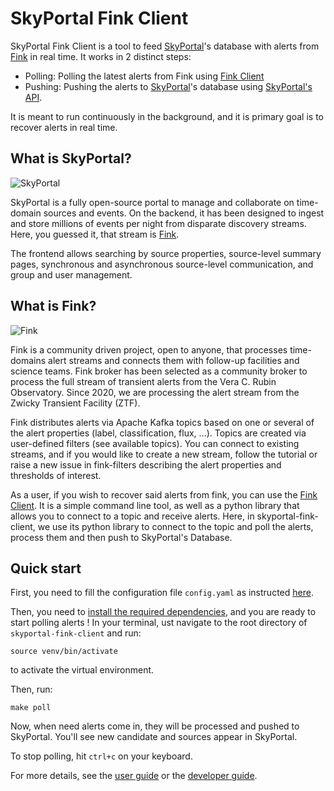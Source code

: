 # SkyPortal Fink Client

SkyPortal Fink Client is a tool to feed [SkyPortal](https://skyportal.io/)'s database with alerts from [Fink](https://fink-broker.org/) in real time.
It works in 2 distinct steps:

- Polling: Polling the latest alerts from Fink using [Fink Client](https://github.com/astrolabsoftware/fink-client)
- Pushing: Pushing the alerts to [SkyPortal](https://skyportal.io/)'s database using [SkyPortal's API](https://skyportal.io/docs/api/alerts/).

It is meant to run continuously in the background, and it is primary goal is to recover alerts in real time.

## What is SkyPortal?

![SkyPortal](https://skyportal.io/docs/_images/skyportal_responsive.png)

SkyPortal is a fully open-source portal to manage and collaborate on time-domain sources and events. On the backend, it has been designed to ingest and store millions of events per night from disparate discovery streams. Here, you guessed it, that stream is [Fink](https://fink-broker.org/).

The frontend allows searching by source properties, source-level summary pages, synchronous and asynchronous source-level communication, and group and user management.

## What is Fink?

![Fink](https://fink-broker.org/images/Fink_PrimaryLogo_WEB.png)

Fink is a community driven project, open to anyone, that processes time-domains alert streams and connects them with follow-up facilities and science teams. Fink broker has been selected as a community broker to process the full stream of transient alerts from the Vera C. Rubin Observatory. Since 2020, we are processing the alert stream from the Zwicky Transient Facility (ZTF).

Fink distributes alerts via Apache Kafka topics based on one or several of the alert properties (label, classification, flux, ...). Topics are created via user-defined filters (see available topics). You can connect to existing streams, and if you would like to create a new stream, follow the tutorial or raise a new issue in fink-filters describing the alert properties and thresholds of interest.

As a user, if you wish to recover said alerts from fink, you can use the [Fink Client](https://fink-broker.readthedocs.io/en/latest/). It is a simple command line tool, as well as a python library that allows you to connect to a topic and receive alerts. Here, in skyportal-fink-client, we use its python library to connect to the topic and poll the alerts, process them and then push to SkyPortal's Database.

## Quick start

First, you need to fill the configuration file `config.yaml` as instructed [here](./user_guide/index.md).

Then, you need to [install the required dependencies](./user_guide/index.md), and you are ready to start polling alerts ! In your terminal, ust navigate to the root directory of `skyportal-fink-client` and run:

```
source venv/bin/activate
```

to activate the virtual environment.

Then, run:

```
make poll
```

Now, when need alerts come in, they will be processed and pushed to SkyPortal. You'll see new candidate and sources appear in SkyPortal.

To stop polling, hit `ctrl+c` on your keyboard.

For more details, see the [user guide](./user_guide/index.md) or the [developer guide](./dev_guide/index.md).
